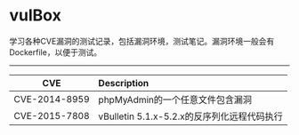 # vulBox

学习各种CVE漏洞的测试记录，包括漏洞环境，测试笔记。漏洞环境一般会有Dockerfile，以便于测试。

----

CVE            | Description
:---------------:|:----------------------------
CVE-2014-8959  | phpMyAdmin的一个任意文件包含漏洞
CVE-2015-7808  | vBulletin 5.1.x-5.2.x的反序列化远程代码执行
